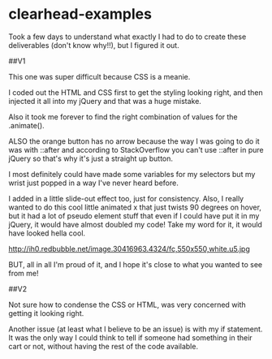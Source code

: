 # clearhead-examples
Took a few days to understand what exactly I had to do to create these deliverables (don't know why!!), but I figured it out.

##V1

This one was super difficult because CSS is a meanie.

I coded out the HTML and CSS first to get the styling looking right, and then injected it all into my jQuery and that was a huge mistake.

Also it took me forever to find the right combination of values for the .animate().

ALSO the orange button has no arrow because the way I was going to do it was with ::after and according to StackOverflow you can't use ::after in pure jQuery so that's why it's just a straight up button.

I most definitely could have made some variables for my selectors but my wrist just popped in a way I've never heard before.

I added in a little slide-out effect too, just for consistency. Also, I really wanted to do this cool little animated x that just twists 90 degrees on hover, but it had a lot of pseudo element stuff that even if I could have put it in my jQuery, it would have almost doubled my code! Take my word for it, it would have looked hella cool.

http://ih0.redbubble.net/image.30416963.4324/fc,550x550,white.u5.jpg

BUT, all in all I'm proud of it, and I hope it's close to what you wanted to see from me!


##V2

Not sure how to condense the CSS or HTML, was very concerned with getting it looking right.


Another issue (at least what I believe to be an issue) is with my if statement. It was the only way I could think to tell if someone had something in their cart or not, without having the rest of the code available.
